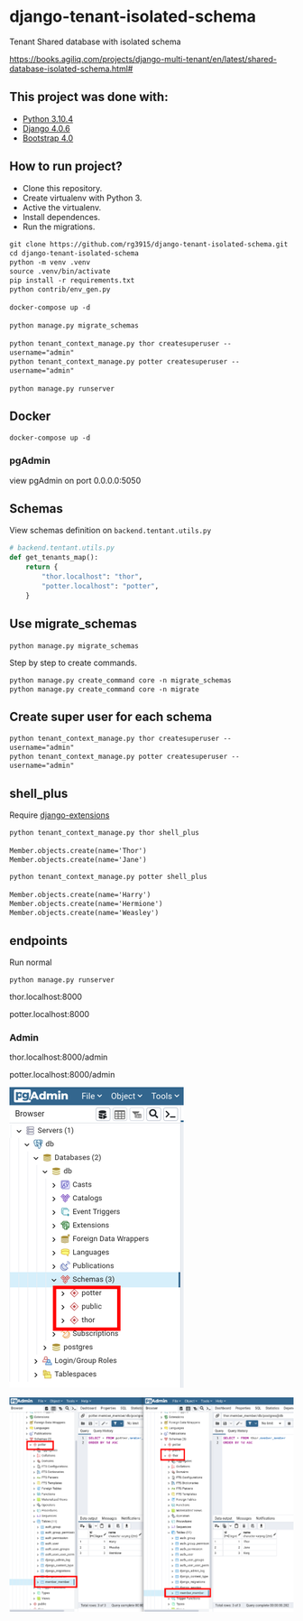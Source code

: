 # django-tenant-isolated-schema

Tenant Shared database with isolated schema

https://books.agiliq.com/projects/django-multi-tenant/en/latest/shared-database-isolated-schema.html#


## This project was done with:

* [Python 3.10.4](https://www.python.org/)
* [Django 4.0.6](https://www.djangoproject.com/)
* [Bootstrap 4.0](https://getbootstrap.com/)

## How to run project?

* Clone this repository.
* Create virtualenv with Python 3.
* Active the virtualenv.
* Install dependences.
* Run the migrations.

```
git clone https://github.com/rg3915/django-tenant-isolated-schema.git
cd django-tenant-isolated-schema
python -m venv .venv
source .venv/bin/activate
pip install -r requirements.txt
python contrib/env_gen.py

docker-compose up -d

python manage.py migrate_schemas

python tenant_context_manage.py thor createsuperuser --username="admin"
python tenant_context_manage.py potter createsuperuser --username="admin"

python manage.py runserver
```

## Docker

```
docker-compose up -d
```



### pgAdmin

view pgAdmin on port 0.0.0.0:5050


## Schemas

View schemas definition on `backend.tentant.utils.py`

```python
# backend.tentant.utils.py
def get_tenants_map():
    return {
        "thor.localhost": "thor",
        "potter.localhost": "potter",
    }
```

## Use migrate_schemas

```
python manage.py migrate_schemas
```

Step by step to create commands.

```
python manage.py create_command core -n migrate_schemas
python manage.py create_command core -n migrate
```


## Create super user for each schema

```
python tenant_context_manage.py thor createsuperuser --username="admin"
python tenant_context_manage.py potter createsuperuser --username="admin"
```



## shell_plus

Require [django-extensions](https://django-extensions.readthedocs.io/en/latest/)

```
python tenant_context_manage.py thor shell_plus

Member.objects.create(name='Thor')
Member.objects.create(name='Jane')
```


```
python tenant_context_manage.py potter shell_plus

Member.objects.create(name='Harry')
Member.objects.create(name='Hermione')
Member.objects.create(name='Weasley')
```



## endpoints

Run normal

```
python manage.py runserver
```

thor.localhost:8000

potter.localhost:8000


### Admin

thor.localhost:8000/admin

potter.localhost:8000/admin

![](img/01.png)

![](img/02.png)
